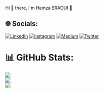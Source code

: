 Hi 👋 there, I'm Hamza ERAOUI 👋


## 🌐 Socials:
[![LinkedIn](https://img.shields.io/badge/LinkedIn-%230077B5.svg?logo=linkedin&logoColor=white)](https://www.linkedin.com/in/hamza-eraoui) 
[![Instagram](https://img.shields.io/badge/Instagram-%23E4405F.svg?logo=Instagram&logoColor=white)](https://instagram.com/eraoui909?igshid=ZDdkNTZiNTM=)
[![Medium](https://img.shields.io/badge/Medium-12100E?logo=medium&logoColor=white)](https://medium.com/@hamzaeraoui) 
[![Twitter](https://img.shields.io/badge/Twitter-%231DA1F2.svg?logo=Twitter&logoColor=white)](https://twitter.com/HamzaEraoui?t=vFYDM6qrbhX54nZmc9wkuA&s=09) 


# 📊 GitHub Stats:
![](https://github-readme-stats.vercel.app/api?username=Eraoui909&theme=dark&hide_border=false&include_all_commits=false&count_private=false)<br/>
![](https://github-readme-streak-stats.herokuapp.com/?user=Eraoui909&theme=dark&hide_border=false)<br/>
![](https://github-readme-stats.vercel.app/api/top-langs/?username=Eraoui909&theme=dark&hide_border=false&include_all_commits=false&count_private=false&layout=compact)

